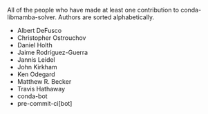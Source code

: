 All of the people who have made at least one contribution to conda-libmamba-solver.
Authors are sorted alphabetically.

* Albert DeFusco
* Christopher Ostrouchov
* Daniel Holth
* Jaime Rodríguez-Guerra
* Jannis Leidel
* John Kirkham
* Ken Odegard
* Matthew R. Becker
* Travis Hathaway
* conda-bot
* pre-commit-ci[bot]
